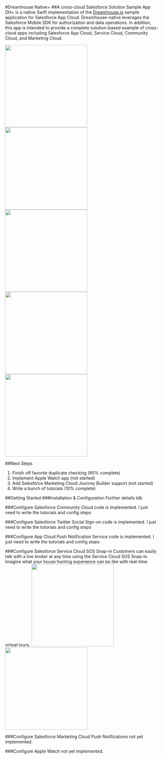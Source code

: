 #Dreamhouse Native+
##A cross-cloud Salesforce Solution Sample App
DH+ is a native Swift implementation of the <a href="http://dreamhouse.io">Dreamhouse.io</a> sample application for Salesforce App Cloud. Dreamhouse-native leverages the Salesforce Mobile SDK for authorization and data operations. In addition, this app is intended to provide a complete solution-based example of cross-cloud apps including Salesforce App Cloud, Service Cloud, Community Cloud, and Marketing Cloud.

<img src="https://github.com/quintonwall/dreamhouse-native/blob/master/graphics/screenshots/side-menu.png?raw=true" width=270/> 
<img src="https://github.com/quintonwall/dreamhouse-native/blob/master/graphics/screenshots/property-detail.png?raw=true"  width=270 />
<img src="https://github.com/quintonwall/dreamhouse-native/blob/master/graphics/screenshots/brokers-list.png?raw=true" width=270 />
<img src="https://github.com/quintonwall/dreamhouse-native/blob/master/graphics/sos-agent1.png?raw=true" width=270 />
<img src="https://github.com/quintonwall/dreamhouse-native/blob/master/graphics/sos-agent2.png?raw=true" width=270 />

##Next Steps
1. Finish off favorite duplicate checking (90% complete)
2. Implement Apple Watch app (not started)
3. Add Salesforce Marketing Cloud Journey Builder support (not started)
5. Write a bunch of tutorials (10% complete)

##Getting Started
###Installation & Configuration
Further details tdb

###Configure Salesforce Community Cloud
code is implemented. I just need to write the tutorials and config steps

###Configure Salesforce Twitter Social Sign-on
code is implemented. I just need to write the tutorials and config steps

###Configure App Cloud Push Notification Service
code is implemented. I just need to write the tutorials and config steps

###Configure Salesforce Service Cloud SOS Snap-in
Customers can easily talk with a live broker at any time using the Service Cloud SOS Snap-in. Imagine what your house hunting experience can be like with real-time virtual tours.
<img src="https://github.com/quintonwall/dreamhouse-native/blob/master/graphics/sos-agent1.png?raw=true" width=270 />
<img src="https://github.com/quintonwall/dreamhouse-native/blob/master/graphics/sos-agent2.png?raw=true" width=270 />

###Configure Salesforce Marketing Cloud Push Notifications
not yet implemented.

###Configure Apple Watch 
not yet implemented.

